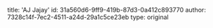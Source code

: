 title: 'AJ Jajay'
id: 31a560d6-9ff9-419b-87d3-0a412c893770
author: 7328c14f-7ec2-4511-a24d-29a1c5ce23eb
type: original
